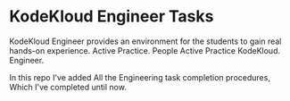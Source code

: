 # KodeKloud Engineer Tasks

KodeKloud Engineer provides an environment for the students to gain real hands-on experience. Active Practice. People Active Practice KodeKloud. Engineer.

In this repo I've added All the Engineering task completion procedures, Which I've completed until now.